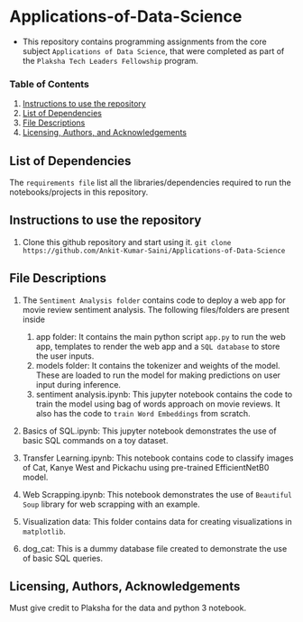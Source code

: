# Applications-of-Data-Science

- This repository contains programming assignments from the core subject `Applications of Data Science`, that were completed as part of the `Plaksha Tech Leaders Fellowship` program.

### Table of Contents
1. [Instructions to use the repository](#instructions)
2. [List of Dependencies](#dependency)
3. [File Descriptions](#desc)
4. [Licensing, Authors, and Acknowledgements](#licensing)


## List of Dependencies<a name="dependency"></a>
The `requirements file` list all the libraries/dependencies required to run the notebooks/projects in this repository.

## Instructions to use the repository<a name="instructions"></a>
1. Clone this github repository and start using it.
`git clone https://github.com/Ankit-Kumar-Saini/Applications-of-Data-Science`


## File Descriptions<a name="desc"></a>
1. The `Sentiment Analysis folder` contains code to deploy a web app for movie review sentiment analysis. The following files/folders are present inside
	1. app folder: It contains the main python script `app.py` to run the web app, templates to render the web app and a `SQL database` to store the user inputs.
	2. models folder: It contains the tokenizer and weights of the model. These are loaded to run the model for making predictions on user input during inference.
	3. sentiment analysis.ipynb: This jupyter notebook contains the code to train the model using bag of words approach on movie reviews. It also has the code to `train Word Embeddings` from scratch.

2. Basics of SQL.ipynb: This jupyter notebook demonstrates the use of basic SQL commands on a toy dataset.

3. Transfer Learning.ipynb: This notebook contains code to classify images of Cat, Kanye West and Pickachu using pre-trained EfficientNetB0 model.

4. Web Scrapping.ipynb: This notebook demonstrates the use of `Beautiful Soup` library for web scrapping with an example.

5. Visualization data: This folder contains data for creating visualizations in `matplotlib`.

6. dog_cat: This is a dummy database file created to demonstrate the use of basic SQL queries.

## Licensing, Authors, Acknowledgements<a name="licensing"></a>
Must give credit to Plaksha for the data and python 3 notebook.




